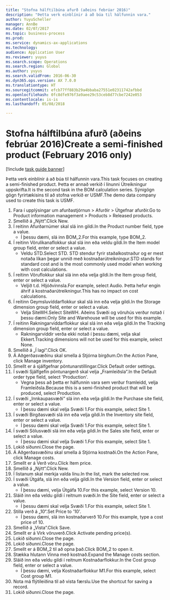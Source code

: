 ```yaml
--- 
title: "Stofna hálftilbúna afurð (aðeins febrúar 2016)"
description: "Þetta verk einblínir á að búa til hálfunnin vara."
author: YuyuScheller
manager: AnnBe
ms.date: 02/07/2017
ms.topic: business-process
ms.prod: 
ms.service: dynamics-ax-applications
ms.technology: 
audience: Application User
ms.reviewer: yuyus
ms.search.scope: Operations
ms.search.region: Global
ms.author: yuyus
ms.search.validFrom: 2016-06-30
ms.dyn365.ops.version: AX 7.0.0
ms.translationtype: HT
ms.sourcegitcommit: efcb77ff883b29a4bbaba27551e02311742afbbd
ms.openlocfilehash: 0fc8dfe976f3a9aee29c53ceb8d77cbe7242e053
ms.contentlocale: is-is
ms.lasthandoff: 05/08/2018

---
```

# <a name="create-a-semi-finished-product-february-2016-only"></a><span data-ttu-id="314c0-103">Stofna hálftilbúna afurð (aðeins febrúar 2016)</span><span class="sxs-lookup"><span data-stu-id="314c0-103">Create a semi-finished product (February 2016 only)</span></span>

[!include [task guide banner](../../includes/task-guide-banner.md)]

<span data-ttu-id="314c0-104">Þetta verk einblínir á að búa til hálfunnin vara.</span><span class="sxs-lookup"><span data-stu-id="314c0-104">This task focuses on creating a semi-finished product.</span></span> <span data-ttu-id="314c0-105">Þetta er annað verkið í línunni Útreikningur uppskrifta.</span><span class="sxs-lookup"><span data-stu-id="314c0-105">It is the second task in the BOM calculation series.</span></span> <span data-ttu-id="314c0-106">Sýnigögn gögn fyrirtækisins til að stofna verkið er USMF.</span><span class="sxs-lookup"><span data-stu-id="314c0-106">The demo data company used to create this task is USMF.</span></span>

1. <span data-ttu-id="314c0-107">Fara í upplýsingar um afurðastjórnun > Afurðir > Útgefnar afurðir.</span><span class="sxs-lookup"><span data-stu-id="314c0-107">Go to Product information management > Products > Released products.</span></span>
2. <span data-ttu-id="314c0-108">Smellið á „Nýtt“.</span><span class="sxs-lookup"><span data-stu-id="314c0-108">Click New.</span></span>
3. <span data-ttu-id="314c0-109">Í reitinn Afurðarnúmer skal slá inn gildi.</span><span class="sxs-lookup"><span data-stu-id="314c0-109">In the Product number field, type a value.</span></span>
    * <span data-ttu-id="314c0-110">Í þessu dæmi, slá inn BOM_2.</span><span class="sxs-lookup"><span data-stu-id="314c0-110">For this example, type BOM_2.</span></span>  
4. <span data-ttu-id="314c0-111">Í reitinn Vörulíkanaflokkur skal slá inn eða veldu gildi.</span><span class="sxs-lookup"><span data-stu-id="314c0-111">In the Item model group field, enter or select a value.</span></span>
    * <span data-ttu-id="314c0-112">Veldu STD.</span><span class="sxs-lookup"><span data-stu-id="314c0-112">Select STD.</span></span> <span data-ttu-id="314c0-113">STD stendur fyrir staðalkostnaður og er mest notaða líkan þegar unnið með kostnaðarútreikningur.</span><span class="sxs-lookup"><span data-stu-id="314c0-113">STD stands for standard cost and is the most commonly used model when working with cost calculations.</span></span>  
5. <span data-ttu-id="314c0-114">Í reitinn Vöruflokkur skal slá inn eða velja gildi.</span><span class="sxs-lookup"><span data-stu-id="314c0-114">In the Item group field, enter or select a value.</span></span>
    * <span data-ttu-id="314c0-115">Veljið t.d. Hljóðvinnsla.</span><span class="sxs-lookup"><span data-stu-id="314c0-115">For example, select Audio.</span></span> <span data-ttu-id="314c0-116">Þetta hefur engin áhrif á kostnaðarútreikningur.</span><span class="sxs-lookup"><span data-stu-id="314c0-116">This has no impact on cost calculations.</span></span>  
6. <span data-ttu-id="314c0-117">Í reitinn Geymsluvíddarflokkur skal slá inn eða velja gildi.</span><span class="sxs-lookup"><span data-stu-id="314c0-117">In the Storage dimension group field, enter or select a value.</span></span>
    * <span data-ttu-id="314c0-118">Velja SiteWH.</span><span class="sxs-lookup"><span data-stu-id="314c0-118">Select SiteWH.</span></span> <span data-ttu-id="314c0-119">Aðeins Svæði og vöruhús verður notað í þessu dæmi.</span><span class="sxs-lookup"><span data-stu-id="314c0-119">Only Site and Warehouse will be used for this example.</span></span>  
7. <span data-ttu-id="314c0-120">Í reitinn Rakningarvíddarflokkur skal slá inn eða velja gildi.</span><span class="sxs-lookup"><span data-stu-id="314c0-120">In the Tracking dimension group field, enter or select a value.</span></span>
    * <span data-ttu-id="314c0-121">Rakningarvíddir verða ekki notað í þessu dæmi, velja skal Ekkert.</span><span class="sxs-lookup"><span data-stu-id="314c0-121">Tracking dimensions will not be used for this example, select None.</span></span>  
8. <span data-ttu-id="314c0-122">Smellið á „Í lagi“.</span><span class="sxs-lookup"><span data-stu-id="314c0-122">Click OK.</span></span>
9. <span data-ttu-id="314c0-123">Á Aðgerðasvæðinu skal smella á Stjórna birgðum.</span><span class="sxs-lookup"><span data-stu-id="314c0-123">On the Action Pane, click Manage inventory.</span></span>
10. <span data-ttu-id="314c0-124">Smellt er á sjálfgefnar pöntunarstillingar.</span><span class="sxs-lookup"><span data-stu-id="314c0-124">Click Default order settings.</span></span>
11. <span data-ttu-id="314c0-125">Í svæði Sjálfgefin pöntunargerð skal velja „Framleiðsla“.</span><span class="sxs-lookup"><span data-stu-id="314c0-125">In the Default order type field, select 'Production'.</span></span>
    * <span data-ttu-id="314c0-126">Vegna þess að þetta er hálfunnin vara sem verður framleidd, velja Framleiðsla.</span><span class="sxs-lookup"><span data-stu-id="314c0-126">Because this is a semi-finished product that will be produced, select Production.</span></span>  
12. <span data-ttu-id="314c0-127">Í svæði „Innkaupasvæði“ slá inn eða velja gildi.</span><span class="sxs-lookup"><span data-stu-id="314c0-127">In the Purchase site field, enter or select a value.</span></span>
    * <span data-ttu-id="314c0-128">Í þessu dæmi skal velja Svæði 1.</span><span class="sxs-lookup"><span data-stu-id="314c0-128">For this example, select Site 1.</span></span>  
13. <span data-ttu-id="314c0-129">Í svæði Birgðasvæði slá inn eða velja gildi.</span><span class="sxs-lookup"><span data-stu-id="314c0-129">In the Inventory site field, enter or select a value.</span></span>
    * <span data-ttu-id="314c0-130">Í þessu dæmi skal velja Svæði 1.</span><span class="sxs-lookup"><span data-stu-id="314c0-130">For this example, select Site 1.</span></span>  
14. <span data-ttu-id="314c0-131">Í svæði Sölusvæði slá inn eða velja gildi.</span><span class="sxs-lookup"><span data-stu-id="314c0-131">In the Sales site field, enter or select a value.</span></span>
    * <span data-ttu-id="314c0-132">Í þessu dæmi skal velja Svæði 1.</span><span class="sxs-lookup"><span data-stu-id="314c0-132">For this example, select Site 1.</span></span>  
15. <span data-ttu-id="314c0-133">Lokið síðunni.</span><span class="sxs-lookup"><span data-stu-id="314c0-133">Close the page.</span></span>
16. <span data-ttu-id="314c0-134">Á Aðgerðasvæðinu skal smella á Stjórna kostnaði.</span><span class="sxs-lookup"><span data-stu-id="314c0-134">On the Action Pane, click Manage costs.</span></span>
17. <span data-ttu-id="314c0-135">Smellt er á Verð vöru.</span><span class="sxs-lookup"><span data-stu-id="314c0-135">Click Item price.</span></span>
18. <span data-ttu-id="314c0-136">Smellið á „Nýtt“.</span><span class="sxs-lookup"><span data-stu-id="314c0-136">Click New.</span></span>
19. <span data-ttu-id="314c0-137">Í listanum skal merkja valda línu.</span><span class="sxs-lookup"><span data-stu-id="314c0-137">In the list, mark the selected row.</span></span>
20. <span data-ttu-id="314c0-138">Í svæði Útgáfa, slá inn eða velja gildi.</span><span class="sxs-lookup"><span data-stu-id="314c0-138">In the Version field, enter or select a value.</span></span>
    * <span data-ttu-id="314c0-139">Í þessu dæmi, velja Útgáfa 10.</span><span class="sxs-lookup"><span data-stu-id="314c0-139">For this example, select Version 10.</span></span>  
21. <span data-ttu-id="314c0-140">Sláið inn eða veldu gildi í reitnum svæði.</span><span class="sxs-lookup"><span data-stu-id="314c0-140">In the Site field, enter or select a value.</span></span>
    * <span data-ttu-id="314c0-141">Í þessu dæmi skal velja Svæði 1.</span><span class="sxs-lookup"><span data-stu-id="314c0-141">For this example, select Site 1.</span></span>  
22. <span data-ttu-id="314c0-142">Stilla verð á „10“.</span><span class="sxs-lookup"><span data-stu-id="314c0-142">Set Price to '10'.</span></span>
    * <span data-ttu-id="314c0-143">Í þessu dæmi, slá inn kostnaðarverð 10.</span><span class="sxs-lookup"><span data-stu-id="314c0-143">For this example, type a cost price of 10.</span></span>  
23. <span data-ttu-id="314c0-144">Smellið á „Vista“.</span><span class="sxs-lookup"><span data-stu-id="314c0-144">Click Save.</span></span>
24. <span data-ttu-id="314c0-145">Smellt er á Virk vöruverð.</span><span class="sxs-lookup"><span data-stu-id="314c0-145">Click Activate pending price(s).</span></span>
25. <span data-ttu-id="314c0-146">Lokið síðunni.</span><span class="sxs-lookup"><span data-stu-id="314c0-146">Close the page.</span></span>
26. <span data-ttu-id="314c0-147">Lokið síðunni.</span><span class="sxs-lookup"><span data-stu-id="314c0-147">Close the page.</span></span>
27. <span data-ttu-id="314c0-148">Smellt er á BOM_2 til að opna það.</span><span class="sxs-lookup"><span data-stu-id="314c0-148">Click BOM_2 to open it.</span></span>
28. <span data-ttu-id="314c0-149">Stækka hlutann Vinna með kostnað.</span><span class="sxs-lookup"><span data-stu-id="314c0-149">Expand the Manage costs section.</span></span>
29. <span data-ttu-id="314c0-150">Sláið inn eða veldu gildi í reitnum Kostnaðarflokkur.</span><span class="sxs-lookup"><span data-stu-id="314c0-150">In the Cost group field, enter or select a value.</span></span>
    * <span data-ttu-id="314c0-151">Í þessu dæmi, velja Kostnaðarflokkur M1.</span><span class="sxs-lookup"><span data-stu-id="314c0-151">For this example, select Cost group M1.</span></span>  
30. <span data-ttu-id="314c0-152">Nota má flýtileiðina til að vista færslu.</span><span class="sxs-lookup"><span data-stu-id="314c0-152">Use the shortcut for saving a record.</span></span>
31. <span data-ttu-id="314c0-153">Lokið síðunni.</span><span class="sxs-lookup"><span data-stu-id="314c0-153">Close the page.</span></span>


